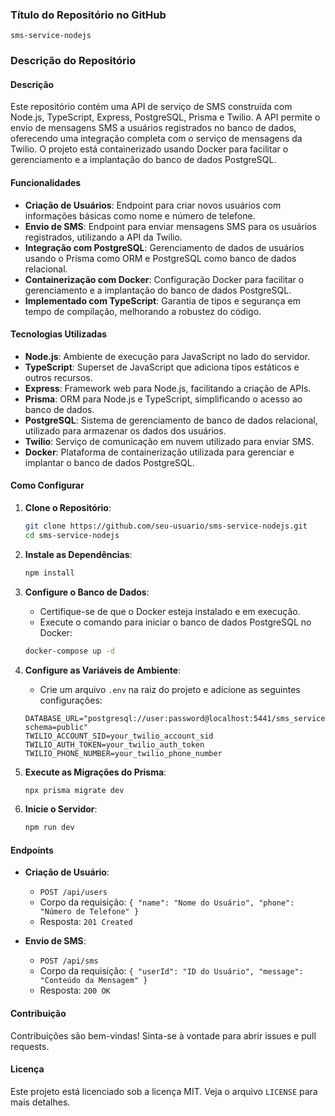 ### Título do Repositório no GitHub

`sms-service-nodejs`

### Descrição do Repositório

#### Descrição

Este repositório contém uma API de serviço de SMS construída com Node.js, TypeScript, Express, PostgreSQL, Prisma e Twilio. A API permite o envio de mensagens SMS a usuários registrados no banco de dados, oferecendo uma integração completa com o serviço de mensagens da Twilio. O projeto está containerizado usando Docker para facilitar o gerenciamento e a implantação do banco de dados PostgreSQL.

#### Funcionalidades

- **Criação de Usuários**: Endpoint para criar novos usuários com informações básicas como nome e número de telefone.
- **Envio de SMS**: Endpoint para enviar mensagens SMS para os usuários registrados, utilizando a API da Twilio.
- **Integração com PostgreSQL**: Gerenciamento de dados de usuários usando o Prisma como ORM e PostgreSQL como banco de dados relacional.
- **Containerização com Docker**: Configuração Docker para facilitar o gerenciamento e a implantação do banco de dados PostgreSQL.
- **Implementado com TypeScript**: Garantia de tipos e segurança em tempo de compilação, melhorando a robustez do código.

#### Tecnologias Utilizadas

- **Node.js**: Ambiente de execução para JavaScript no lado do servidor.
- **TypeScript**: Superset de JavaScript que adiciona tipos estáticos e outros recursos.
- **Express**: Framework web para Node.js, facilitando a criação de APIs.
- **Prisma**: ORM para Node.js e TypeScript, simplificando o acesso ao banco de dados.
- **PostgreSQL**: Sistema de gerenciamento de banco de dados relacional, utilizado para armazenar os dados dos usuários.
- **Twilio**: Serviço de comunicação em nuvem utilizado para enviar SMS.
- **Docker**: Plataforma de containerização utilizada para gerenciar e implantar o banco de dados PostgreSQL.

#### Como Configurar

1. **Clone o Repositório**:
    ```bash
    git clone https://github.com/seu-usuario/sms-service-nodejs.git
    cd sms-service-nodejs
    ```

2. **Instale as Dependências**:
    ```bash
    npm install
    ```

3. **Configure o Banco de Dados**:
    - Certifique-se de que o Docker esteja instalado e em execução.
    - Execute o comando para iniciar o banco de dados PostgreSQL no Docker:
    ```bash
    docker-compose up -d
    ```

4. **Configure as Variáveis de Ambiente**:
    - Crie um arquivo `.env` na raiz do projeto e adicione as seguintes configurações:
    ```env
    DATABASE_URL="postgresql://user:password@localhost:5441/sms_service?schema=public"
    TWILIO_ACCOUNT_SID=your_twilio_account_sid
    TWILIO_AUTH_TOKEN=your_twilio_auth_token
    TWILIO_PHONE_NUMBER=your_twilio_phone_number
    ```

5. **Execute as Migrações do Prisma**:
    ```bash
    npx prisma migrate dev
    ```

6. **Inicie o Servidor**:
    ```bash
    npm run dev
    ```

#### Endpoints

- **Criação de Usuário**:
    - `POST /api/users`
    - Corpo da requisição: `{ "name": "Nome do Usuário", "phone": "Número de Telefone" }`
    - Resposta: `201 Created`

- **Envio de SMS**:
    - `POST /api/sms`
    - Corpo da requisição: `{ "userId": "ID do Usuário", "message": "Conteúdo da Mensagem" }`
    - Resposta: `200 OK`

#### Contribuição

Contribuições são bem-vindas! Sinta-se à vontade para abrir issues e pull requests.

#### Licença

Este projeto está licenciado sob a licença MIT. Veja o arquivo `LICENSE` para mais detalhes.